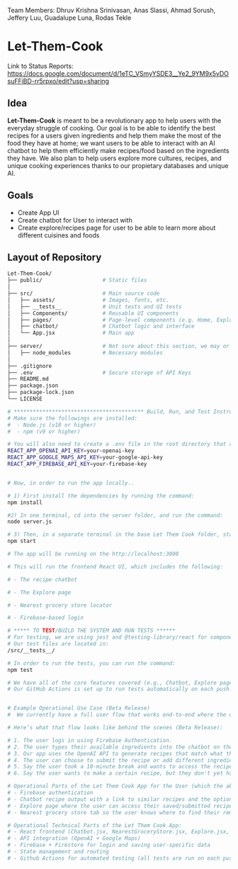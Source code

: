 Team Members: Dhruv Krishna Srinivasan, Anas Slassi, Ahmad Sorush, Jeffery Luu, Guadalupe Luna, Rodas Tekle

# Let-Them-Cook

Link to Status Reports: https://docs.google.com/document/d/1eTC_VSmyYSDE3__Ye2_9YM9x5vDOsuFFiBD-rr5rpxo/edit?usp=sharing

## Idea

**Let-Them-Cook** is meant to be a revolutionary app to help users with the everyday struggle of cooking. Our goal is to be able to identify the best recipes for a users given ingredients and help them make the most of the food they have at home; we want users to be able to interact with an AI chatbot to help them efficiently make recipes/food based on the ingredients they have. We also plan to help users explore more cultures, recipes, and unique cooking experiences thanks to our propietary databases and unique AI.

## Goals

- Create App UI
- Create chatbot for User to interact with
- Create explore/recipes page for user to be able to learn more about different cuisines and foods

## Layout of Repository

```bash
Let-Them-Cook/
├── public/                   # Static files 
│
├── src/                      # Main source code
│   ├── assets/               # Images, fonts, etc.
│   ├── __tests__             # Unit tests and UI tests
│   ├── Components/           # Reusable UI components
│   ├── pages/                # Page-level components (e.g. Home, Explore, Recipe)
│   ├── chatbot/              # Chatbot logic and interface
│   └── App.jsx               # Main app 
│
├── server/                   # Not sure about this section, we may or may not use our own backend (potentially thinking of firestore) ->            temporary for Nearest Grocery Store
│   ├── node_modules          # Necessary modules
│
├── .gitignore                
├── .env                      # Secure storage of API Keys  
├── README.md
├── package.json
├── package-lock.json
└── LICENSE

# ***************************************** Build, Run, and Test Instructions (Beta Release) *********************************************
# Make sure the followings are installed:
#  - Node.js (v18 or higher)
#  - npm (v9 or higher)

# You will also need to create a .env file in the root directory that contains following:
REACT_APP_OPENAI_API_KEY=your-openai-key
REACT_APP_GOOGLE_MAPS_API_KEY=your-google-api-key
REACT_APP_FIREBASE_API_KEY=your-firebase-key


# Now, in order to run the app locally..

# 1) First install the dependencies by running the command:
npm install

#2) In one terminal, cd into the server folder, and run the command:
node server.js

# 3) Then, in a separate terminal in the base Let Them Cook folder, start the app by running the command:
npm start

# The app will be running on the http://localhost:3000

# This will run the frontend React UI, which includes the following:

# - The recipe chatbot

# - The Explore page

# - Nearest grocery store locator

# - Firebase-based login 

# ***** TO TEST/BUILD THE SYSTEM AND RUN TESTS ******
# For testing, we are using jest and @testing-library/react for component and logic testing.
# Our test files are located in:
/src/__tests__/

# In order to run the tests, you can run the command:
npm test

# We have all of the core features covered (e.g., Chatbot, Explore page, routing logic).
# Our GitHub Actions is set up to run tests automatically on each push.


# Example Operational Use Case (Beta Release)
#  We currently have a full user flow that works end-to-end where the user tells the chatbot what ingredients they have → the app recommends recipes. The user can submit a recipe if they want it to be saved in their explore page. 

# Here’s what that flow looks like behind the scenes (Beta Release):

# 1. The user logs in using Firebase Authentication.
# 2. The user types their available ingredients into the chatbot on the home page.
# 3. Our app uses the OpenAI API to generate recipes that match what they have.
# 4. The user can choose to submit the recipe or add different ingredients for different recipes. If the user submits the recipe, the recipe is saved under their user in a UsersCollection in Firestore.
# 5. Say the user took a 10-minute break and wants to access the recipe they had submitted. The Explore page renders the recipes that the logged-in user has submitted. The user can see an image of the recipe, click the title of the recipe to access the recipe instrutions, and see the cuisine/difficulty of the recipe. Images for each recipe are being generated via an OpenAI API Key. Currently, all recipes have a 3/5 rating by default, but we are implementing a rating feature for each recipe by final release (stretch goal).
# 6. Say the user wants to make a certain recipe, but they don't yet have all the ingredients. They can access the Nearest Grocery Store tab, which uses a Google Maps API to find the nearest grocery store to the user. The user is asked to provide their location. If they do not want to provide their exact location, the user can input their zip code instead. By final release, we aim to integrate the Nearest Grocery Store feature with the Chatbot, so that specific stores can be suggested based on the ingredients that the user still needs to obtain (stretch goal).

# Operational Parts of the Let Them Cook App for the User (which the above use case covers):
# - Firebase authentication
# - Chatbot recipe output with a link to similar recipes and the option to save recipes via the submit button
# - Explore page where the user can access their saved/submitted recipes, with the instructions linked
# - Nearest grocery store tab so the user knows where to find their remaining ingredients

# Operational Technical Parts of the Let Them Cook App:
# - React frontend (Chatbot.jsx, NearestGroceryStore.jsx, Explore.jsx, etc.)
# - API integration (OpenAI + Google Maps)
# - Firebase + Firestore for login and saving user-specific data
# - State management and routing
# - Github Actions for automated testing (all tests are run on each push)
